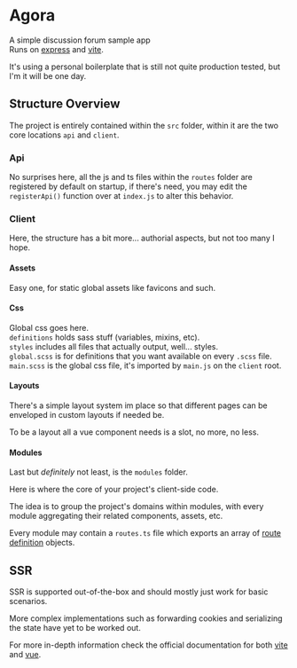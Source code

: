 # Agora

A simple discussion forum sample app  
Runs on [express](https://expressjs.com/) and [vite](https://vitejs.dev/).

It's using a personal boilerplate that is still not quite production tested,
but I'm it will be one day.

## Structure Overview
The project is entirely contained within the `src` folder,
within it are the two core locations `api` and `client`.

### Api
No surprises here, all the js and ts files within the `routes`
folder are registered by default on startup, if there's
need, you may edit the `registerApi()` function over at
`index.js` to alter this behavior.


### Client
Here, the structure has a bit more... authorial aspects,
but not too many I hope.


#### Assets
Easy one, for static global assets like favicons and such.


#### Css
Global css goes here.  
`definitions` holds sass stuff (variables, mixins, etc).  
`styles` includes all files that actually output, well... styles.  
`global.scss` is for definitions that you want available on every `.scss` file.  
`main.scss` is the global css file, it's imported by `main.js` on the `client` root.


#### Layouts
There's a simple layout system im place so that different
pages can be enveloped in custom layouts if needed be.

To be a layout all a vue component needs is a slot, no more, no less.


#### Modules
Last but _definitely_ not least, is the `modules` folder.

Here is where the core of your project's client-side code.

The idea is to group the project's domains within modules,
with every module aggregating their related components,
assets, etc.

Every module may contain a `routes.ts` file which exports
an array of [route definition](https://next.router.vuejs.org/api/#routerecordraw)
objects.

## SSR

SSR is supported out-of-the-box and should mostly just work
for basic scenarios.

More complex implementations such as forwarding cookies
and serializing the state have yet to be worked out.

For more in-depth information check the  official
documentation for both [vite](https://vitejs.dev/guide/ssr.html)
and [vue](https://v3.vuejs.org/guide/ssr/introduction.html#what-is-server-side-rendering-ssr).
